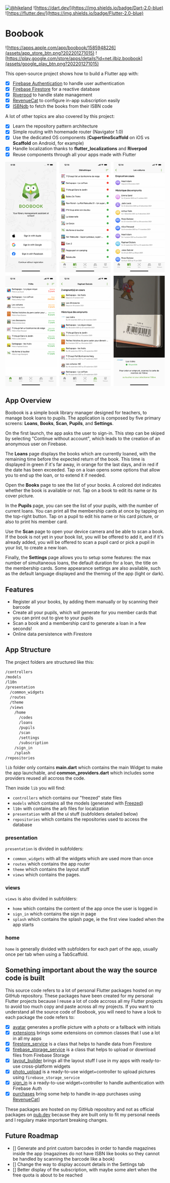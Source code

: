 [![@hikeland](https://img.shields.io/twitter/follow/hikeland?label=Hikeland&style=social)](https://twitter.com/hikeland)
![https://dart.dev/](https://img.shields.io/badge/Dart-2.0-blue)
![https://flutter.dev/](https://img.shields.io/badge/Flutter-2.0-blue)

# Boobook

![https://apps.apple.com/app/boobook/1585948226](assets/app_store_btn.png?202201271015) 
![https://play.google.com/store/apps/details?id=net.jlbiz.boobook](assets/google_play_btn.png?202201271015)

This open-source project shows how to build a Flutter app with:
- [x] [Firebase Authentication](https://firebase.google.com/products/auth) to handle user authentication
- [x] [Firebase Firestore](https://firebase.google.com/products/firestore) for a reactive database
- [x] [Riverpod](https://pub.dev/packages/riverpod) to handle state management
- [x] [RevenueCat](https://www.revenuecat.com/) to configure in-app subscription easily
- [x] [ISBNdb](https://pub.dev/packages/isbndb_flutter) to fetch the books from their ISBN code

A lot of other topics are also covered by this project:
- [x] Learn the repository pattern architecture
- [x] Simple routing with homemade router (Navigator 1.0)
- [x] Use the dedicated OS components (**CupertinoScaffold** on iOS vs **Scaffold** on Android, for example)
- [x] Handle localization thanks to **flutter_localizations** and **Riverpod**
- [x] Reuse components through all your apps made with Flutter

![App preview](assets/app-screenshots.png)

## App Overview

Boobook is a simple book library manager designed for teachers, to manage book loans to pupils. 
The application is composed by five primary screens: **Loans**, **Books**, **Scan**, **Pupils**, and **Settings**.

On the first launch, the app asks the user to sign-in. This step can be skiped by selecting "Continue without account", which leads to the creation of an anonymous user on Firebase.

The **Loans** page displays the books which are currently loaned, with the remaining time before the expected return of the book. This time is displayed in green if it's far away, in orange for the last days, and in red if the date has been exceeded. Tap on a loan opens some options that allow you to end up the loan, or to extend it if needed.

Open the **Books** page to see the list of your books. A colored dot indicates whether the book is available or not. Tap on a book to edit its name or its cover picture.

In the **Pupils** page, you can see the list of your pupils, with the number of current loans. You can print all the membership cards at once by tapping on the top-right button. Tap on a pupil to edit his name or his card picture, or also to print his member card. 

Use the **Scan** page to open your device camera and be able to scan a book. If the book is not yet in your book list, you will be offered to add it, and if it's already added, you will be offered to scan a pupil card or pick a pupil in your list, to create a new loan.

Finally, the **Settings** page allows you to setup some features: the max number of simultaneous loans, the default duration for a loan, the title on the membership cards. Some appearance settings are also available, such as the default language displayed and the theming of the app (light or dark).

## Features

- Register all your books, by adding them manually or by scanning their barcode
- Create all your pupils, which will generate for you member cards that you can print out to give to your pupils
- Scan a book and a membership card to generate a loan in a few seconds! 
- Online data persistence with Firestore

## App Structure

The project folders are structured like this:

```
/controllers
/models
/l10n
/presentation
  /common_widgets
  /routes
  /theme
  /views
    /home
      /codes
      /loans
      /pupils
      /scan
      /settings
      /subscription
    /sign_in
    /splash
/repositories
```

`lib` folder only contains **main.dart** which contains the main Widget to make the app launchable, and **common_providers.dart** which includes some providers reused all accross the code.

Then inside `lib` you will find:
- `controllers` which contains our "freezed" state files
- `models` which contains all the models (generated with [Freezed](https://pub.dev/packages/freezed))
- `l10n` with contains the arb files for localization
- `presentation` with all the ui stuff (subfolders detailed below)
- `repositories` which contains the repositories used to access the database

### presentation 

`presentation` is divided in subfolders:
- `common_widgets` with all the widgets which are used more than once
- `routes` which contains the app router
- `theme` which contains the layout stuff
- `views` which contains the pages.

### views 

`views` is also divided in subfolders:
- `home` which contains the content of the app once the user is logged in
- `sign_in` which contains the sign in page
- `splash` which contains the splash page, ie the first view loaded when the app starts

### home 

`home` is generally divided with subfolders for each part of the app, usually once per tab when using a TabScaffold. 

## Something important about the way the source code is built 

This source code refers to a lot of personal Flutter packages hosted on my GitHub repository.
These packages have been created for my personal Flutter projects because I reuse a lot of code accross all my Flutter projects to avoid too much copy and paste across all my projects.
If you want to understand all the source code of Boobook, you will need to have a look to each package the code refers to:

- [x] [avatar](https://github.com/julienlebren/flutter_packages/packages/avatar) generates a profile picture with a photo or a fallback with initials
- [x] [extensions](https://github.com/julienlebren/flutter_packages/packages/extensions) brings some extensions on common classes that I use a lot in all my apps
- [x] [firestore_service](https://github.com/julienlebren/flutter_packages/packages/firestore_service) is a class that helps to handle data from Firestore
- [x] [firebase_storage_service](https://github.com/julienlebren/flutter_packages/packages/avatar) is a class that helps to upload or download files from Firebase Storage
- [x] [layout_builder](https://github.com/julienlebren/flutter_packages/packages/layout_builder) brings all the layout stuff I use in my apps with ready-to-use cross-platform widgets
- [x] [photo_upload](https://github.com/julienlebren/flutter_packages/packages/photo_upload) is a ready-to-use widget+controller to upload pictures using `firebase_storage_service`
- [x] [sign_in](https://github.com/julienlebren/flutter_packages/packages/avatar) is a ready-to-use widget+controller to handle authentication with Firebase Auth
- [x] [purchases](https://github.com/julienlebren/flutter_packages/packages/purchases) bring some help to handle in-app purchases using [RevenueCat](https://revenuecat.com)]

These packages are hosted on my GitHub repository and not as official packages on [pub.dev](https://pub.dev) because they are built only to fit my personal needs and I regulary make important breaking changes.

## Future Roadmap

- [] Generate and print custom barcodes in order to handle magazines inside the app (magazines do not have ISBN like books so they cannot be handled by scanning the barcode like a book)
- [] Change the way to display account details in the Settings tab
- [] Better display of the subscription, with maybe some alert when the free quota is about to be reached